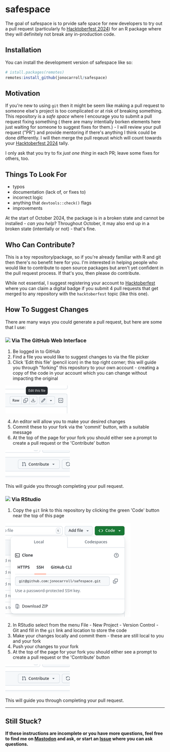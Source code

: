 
# safespace

<!-- badges: start -->
<!-- badges: end -->

The goal of safespace is to prvide safe space for new developers to try out a pull request (particularly fo [Hacktoberfest 2024](https://hacktoberfest.com/participation/)) 
for an R package where they will definitely not break any in-production code.

## Installation

You can install the development version of safespace like so:

``` r
# istall.packages(remotes)
remotes:install_github(jonocarroll/safespace)
```

## Motivation

If you're new to using `git` then it might be seem like making a pull request to someone
else's project is too complicated or at risk of breaking something. This repository 
is a _safe space_ where I encourage you to submit a pull request fixing something (
there are many intentially borken elements here just waiting for someone to suggest 
fixes for them.) - I will review your pull request ("PR") and provide mentoring if 
there's anything I think could be done differently. I will then merge the pull 
reqeust which will count towards your [Hacktoberfest 2024](https://hacktoberfest.com/participation/) tally.

I only ask that you try to fix _just one thing_ in each PR; leave some fixes for 
others, too.

## Things To Look For

- typos
- documentation (lack of, or fixes to)
- incorrect logic
- anything that `devtools::check()` flags
- improvements

At the start of October 2024, the package is in a broken state and cannot be 
installed - _can you help_? Throughout October, it may also end up in a broken 
state (intentially or not) - that's fine.

## Who Can Contribute?

This is a toy repository/package, so if you're already familiar with R and git 
then there's no benefit here for you. I'm interested in helping people who would 
like to contribute to open source packages but aren't yet confident in the pull
request process. If that's you, then please do contribute.

While not essential, I suggest registering your account to [Hacktoberfest](https://hacktoberfest.com/participation/) 
where you can claim a digital badge if you submit 4 pull requests that get merged 
to any repository with the `hacktoberfest` topic (like this one).

## How To Suggest Changes

There are many ways you could generate a pull request, but here are some that I 
use:

### <img src="https://github.githubassets.com/assets/GitHub-Mark-ea2971cee799.png" height="30px"> Via The GitHub Web Interface

1. Be logged in to GitHub
2. Find a file you would like to suggest changes to via the file picker
3. Click 'Edit this file' (pencil icon) in the top right corner; this will guide 
you through "forking" this repository to your own account - creating a copy of the code 
in your account which you can change without impacting the original

![](man/figures/edit.png)

4. An editor will allow you to make your desired changes
21. Commit these to your fork via the 'commit' button, with a suitable message
6. At the top of the page for your fork you should either see a prompt to create 
a pull request or the 'Contribute' button

![](man/figures/contribute.png)

This will guide you through completing your pull request.

### <img src="https://avatars.githubusercontent.com/u/513560?s=48&v=4" height="30px"> Via RStudio

1. Copy the `git` link to this repository by clicking the green 'Code' button near the top of this page

![](man/figures/code.png)

2. In RStudio select from the menu File - New Project - Version Control - Git and 
fill in the `git` link and location to store the code
3. Make your changes locally and commit them - these are still local to you and your fork
4. Push your changes to your fork
5. At the top of the page for your fork you should either see a prompt to create 
a pull request or the 'Contribute' button

![](man/figures/contribute.png)

This will guide you through completing your pull request.

---

## Still Stuck?

<b>If these instructions are incomplete or you have more questions, feel free to find 
me on [Mastodon](https://fosstodon.org/@jonocarroll) and ask, or start an [Issue](https://github.com/jonocarroll/safespace/issues) where you can ask questions.</b>
